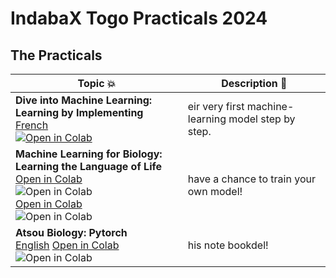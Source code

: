 # IndabaX Togo Practicals 2024

## The Practicals

| Topic 💥 | Description 📘 |
|----------|----------------|
| **Dive into Machine Learning: Learning by Implementing** <br> [French](https://github.com/CoTIA/ML_for_Bio_IndabaX_Togo/blob/main/ML_for_Bio_Indaba_PracticaI_indabaX_Togo_2024.ipynb) <br> [![Open in Colab](https://colab.research.google.com/assets/colab-badge.svg)](https://colab.research.google.com/drive/1EwBdA2us6Ddw2S_d0rp0SJ4gt-K1NAuW?usp=sharing) | eir very first machine-learning model step by step. |
| **Machine Learning for Biology: Learning the Language of Life** <br> [Open in Colab](#) <br> ![Open in Colab](https://colab.research.google.com/assets/colab-badge.svg) <br> [Open in Colab](#) <br> ![Open in Colab](https://colab.research.google.com/assets/colab-badge.svg) | have a chance to train your own model! |
| **Atsou Biology: Pytorch** <br> [English](#) [Open in Colab](#) <br> ![Open in Colab](https://colab.research.google.com/assets/colab-badge.svg) | his note bookdel! |

